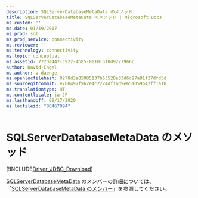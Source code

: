 ```yaml
---
description: SQLServerDatabaseMetaData のメソッド
title: SQLServerDatabaseMetaData のメソッド | Microsoft Docs
ms.custom: ''
ms.date: 01/19/2017
ms.prod: sql
ms.prod_service: connectivity
ms.reviewer: ''
ms.technology: connectivity
ms.topic: conceptual
ms.assetid: 772de447-c922-4b85-8e10-5f0d9277966c
author: David-Engel
ms.author: v-daenge
ms.openlocfilehash: 0278d3a85085137b53528e33d6c97a91f37dfd5d
ms.sourcegitcommit: e700497f962e4c2274df16d9e651059b42ff1a10
ms.translationtype: HT
ms.contentlocale: ja-JP
ms.lasthandoff: 08/17/2020
ms.locfileid: "88467094"
---
```

# <a name="sqlserverdatabasemetadata-methods"></a>SQLServerDatabaseMetaData のメソッド
[!INCLUDE[Driver_JDBC_Download](../../../includes/driver_jdbc_download.md)]

  [SQLServerDatabaseMetaData](../../../connect/jdbc/reference/sqlserverdatabasemetadata-class.md) のメンバーの詳細については、「[SQLServerDatabaseMetaData のメンバー](../../../connect/jdbc/reference/sqlserverdatabasemetadata-members.md)」を参照してください。  
  
  
